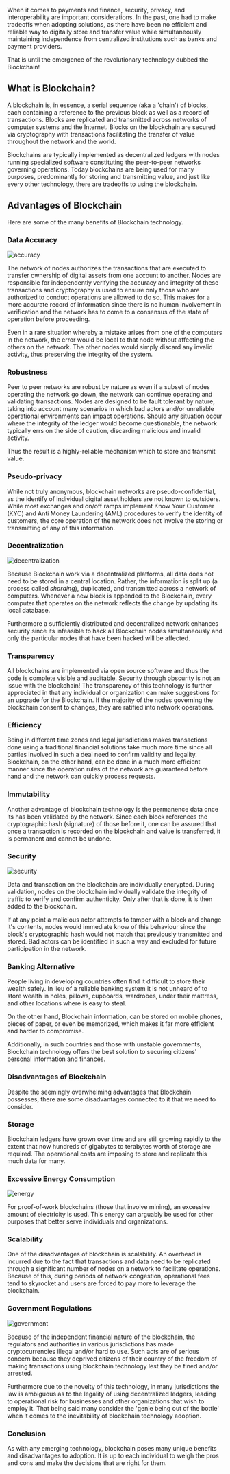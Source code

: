 When it comes to payments and finance, security, privacy, and interoperability are important considerations. In the past, one had to make tradeoffs when adopting solutions, as there have been no efficient and reliable way to digitally store and transfer value while simultaneously maintaining independence from centralized institutions such as banks and payment providers.

That is until the emergence of the revolutionary technology dubbed the Blockchain!

## What is Blockchain?

A blockchain is, in essence, a serial sequence (aka a 'chain') of blocks, each containing a reference to the previous block as well as a record of transactions. Blocks are replicated and transmitted across networks of computer systems and the Internet. Blocks on the blockchain are secured via cryptography with transactions facilitating the transfer of value throughout the network and the world.

Blockchains are typically implemented as decentralized ledgers with nodes running specialized software constituting the peer-to-peer networks governing operations. Today blockchains are being used for many purposes, predominantly for storing and transmitting value, and just like every other technology, there are tradeoffs to using the blockchain.

## Advantages of Blockchain

Here are some of the many benefits of Blockchain technology.

### Data Accuracy

![accuracy](@/assets/posts/blockchain-strengths-weaknesses/accuracy.jpg)

The network of nodes authorizes the transactions that are executed to transfer ownership of digital assets from one account to another. Nodes are responsible for independently verifying the accuracy and integrity of these transactions and cryptography is used to ensure only those who are authorized to conduct operations are allowed to do so. This makes for a more accurate record of information since there is no human involvement in verification and the network has to come to a consensus of the state of operation before proceeding.

Even in a rare situation whereby a mistake arises from one of the computers in the network, the error would be local to that node without affecting the others on the network. The other nodes would simply discard any invalid activity, thus preserving the integrity of the system.

### Robustness

Peer to peer networks are robust by nature as even if a subset of nodes operating the network go down, the network can continue operating and validating transactions. Nodes are designed to be fault tolerant by nature, taking into account many scenarios in which bad actors and/or unreliable operational environments can impact operations. Should any situation occur where the integrity of the ledger would become questionable, the network typically errs on the side of caution, discarding malicious and invalid activity.

Thus the result is a highly-reliable mechanism which to store and transmit value.

### Pseudo-privacy

While not truly anonymous, blockchain networks are pseudo-confidential, as the identify of individual digital asset holders are not known to outsiders. While most exchanges and on/off ramps implement Know Your Customer (KYC) and Anti Money Laundering (AML) procedures to verify the identity of customers, the core operation of the network does not involve the storing or transmitting of any of this information.

### Decentralization

![decentralization](@/assets/posts/blockchain-strengths-weaknesses/decentralization.jpg)

Because Blockchain work via a decentralized platforms, all data does not need to be stored in a central location. Rather, the information is split up (a process called *sharding*), duplicated, and transmitted across a network of computers. Whenever a new block is appended to the Blockchain, every computer that operates on the network reflects the change by updating its local database.

Furthermore a sufficiently distributed and decentralized network enhances security since its infeasible to hack all Blockchain nodes simultaneously and only the particular nodes that have been hacked will be affected.

### Transparency

All blockchains are implemented via open source software and thus the code is complete visible and auditable. Security through obscurity is not an issue with the blockchain! The transparency of this technology is further appreciated in that any individual or organization can make suggestions for an upgrade for the Blockchain. If the majority of the nodes governing the blockchain consent to changes, they are ratified into network operations.

### Efficiency

Being in different time zones and legal jurisdictions makes transactions done using a traditional financial solutions take much more time since all parties involved in such a deal need to confirm validity and legality. Blockchain, on the other hand, can be done in a much more efficient manner since the operation rules of the network are guaranteed before hand and the network can quickly process requests.

### Immutability

Another advantage of blockchain technology is the permanence data once its has been validated by the network. Since each block references the cryptographic hash (signature) of those before it, one can be assured that once a transaction is recorded on the blockchain and value is transferred, it is permanent and cannot be undone.

### Security

![security](@/assets/posts/blockchain-strengths-weaknesses/security.jpg)

Data and transaction on the blockchain are individually encrypted. During validation, nodes on the blockchain individually validate the integrity of traffic to verify and confirm authenticity. Only after that is done, it is then added to the blockchain.

If at any point a malicious actor attempts to tamper with a block and change it's contents, nodes would immediate know of this behaviour since the block's cryptographic hash would not match that previously transmitted and stored. Bad actors can be identified in such a way and excluded for future participation in the network.

### Banking Alternative

People living in developing countries often find it difficult to store their wealth safely. In lieu of a reliable banking system it is not unheard of to store wealth in holes, pillows, cupboards, wardrobes, under their mattress, and other locations where is easy to steal.

On the other hand, Blockchain information, can be stored on mobile phones, pieces of paper, or even be memorized, which makes it far more efficient and harder to compromise.

Additionally, in such countries and those with unstable governments, Blockchain technology offers the best solution to securing citizens' personal information and finances.

### Disadvantages of Blockchain

Despite the seemingly overwhelming advantages that Blockchain possesses, there are some disadvantages connected to it that we need to consider.

### Storage

Blockchain ledgers have grown over time and are still growing rapidly to the extent that now hundreds of gigabytes to terabytes worth of storage are required. The operational costs are imposing to store and replicate this much data for many.

### Excessive Energy Consumption

![energy](@/assets/posts/blockchain-strengths-weaknesses/energy.jpg)

For proof-of-work blockchains (those that involve mining), an excessive amount of electricity is used. This energy can arguably be used for other purposes that better serve individuals and organizations.

### Scalability

One of the disadvantages of blockchain is scalability. An overhead is incurred due to the fact that transactions and data need to be replicated through a significant number of nodes on a network to facilitate operations. Because of this, during periods of network congestion, operational fees tend to skyrocket and users are forced to pay more to leverage the blockchain.

### Government Regulations

![government](@/assets/posts/blockchain-strengths-weaknesses/government.jpg)

Because of the independent financial nature of the blockchain, the regulators and authorities in various jurisdictions has made cryptocurrencies illegal and/or hard to use. Such acts are of serious concern because they deprived citizens of their country of the freedom of making transactions using blockchain technology lest they be fined and/or arrested.

Furthermore due to the novelty of this technology, in many jurisdictions the law is ambiguous as to the legality of using decentralized ledgers, leading to operational risk for businesses and other organizations that wish to employ it. That being said many consider the 'genie being out of the bottle' when it comes to the inevitability of blockchain technology adoption.

### Conclusion

As with any emerging technology, blockchain poses many unique benefits and disadvantages to adoption. It is up to each individual to weigh the pros and cons and make the decisions that are right for them.
